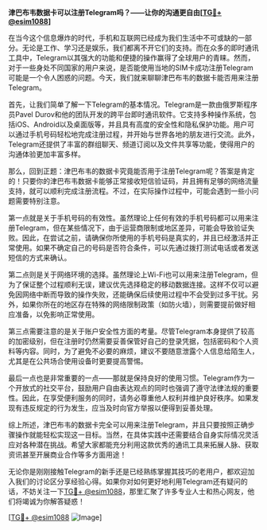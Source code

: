 **津巴布韦数据卡可以注册Telegram吗？——让你的沟通更自由[[TG💪+ @esim1088](https://t.me/s/esim1088)]**

在当今这个信息爆炸的时代，手机和互联网已经成为我们生活中不可或缺的一部分。无论是工作、学习还是娱乐，我们都离不开它们的支持。而在众多的即时通讯工具中，Telegram以其强大的功能和便捷的操作赢得了全球用户的青睐。然而，对于一些身处不同国家的用户来说，是否能使用当地的SIM卡成功注册Telegram可能是一个令人困惑的问题。今天，我们就来聊聊津巴布韦的数据卡能否用来注册Telegram。

首先，让我们简单了解一下Telegram的基本情况。Telegram是一款由俄罗斯程序员Pavel Durov和他的团队开发的跨平台即时通讯软件。它支持多种操作系统，包括iOS、Android以及桌面版等，并且具有高度的安全性和隐私保护功能。用户可以通过手机号码轻松地完成注册过程，并开始与世界各地的朋友进行交流。此外，Telegram还提供了丰富的群组聊天、频道订阅以及文件共享等功能，使得用户的沟通体验更加丰富多样。

那么，回到正题：津巴布韦的数据卡究竟能否用于注册Telegram呢？答案是肯定的！只要你的津巴布韦数据卡能够正常接收短信验证码，并且拥有足够的网络流量支持，就可以顺利完成注册流程。不过，在实际操作过程中，可能会遇到一些小问题需要特别注意。

第一点就是关于手机号码的有效性。虽然理论上任何有效的手机号码都可以用来注册Telegram，但在某些情况下，由于运营商限制或地区差异，可能会导致验证失败。因此，在尝试之前，请确保你所使用的手机号码是真实的，并且已经激活并正常使用。如果不确定自己的号码是否符合条件，可以先通过拨打测试电话或者发送短信的方式来确认。

第二点则是关于网络环境的选择。虽然理论上Wi-Fi也可以用来注册Telegram，但为了保证整个过程顺利无误，建议优先选择稳定的移动数据连接。这样不仅可以避免因网络中断而导致的操作失败，还能确保后续使用过程中不会受到过多干扰。另外，如果你所在的地区存在特殊的网络限制政策（如防火墙），则需要提前做好相应准备，以免影响正常使用。

第三点需要注意的是关于账户安全性方面的考量。尽管Telegram本身提供了较高的加密级别，但在注册时仍然需要妥善保管好自己的登录凭据，包括密码和个人资料等内容。同时，为了避免不必要的麻烦，建议不要随意泄露个人信息给陌生人，尤其是在公共场合使用设备时更要提高警惕。

最后一点也是非常重要的一点——那就是保持良好的使用习惯。Telegram作为一个开放式的社交平台，鼓励用户自由表达观点的同时也强调了遵守法律法规的重要性。因此，在享受便利服务的同时，请务必尊重他人权利并维护良好秩序。如果发现有违反规定的行为发生，应当及时向官方举报以便得到妥善处理。

综上所述，津巴布韦的数据卡完全可以用来注册Telegram，并且只要按照正确步骤操作就能轻松实现这一目标。当然，在具体实践中还需要结合自身实际情况灵活应对各种潜在挑战。希望大家都能充分利用这款优秀的通讯工具来拓展人脉、获取资讯甚至开展商业合作等多方面用途！

无论你是刚刚接触Telegram的新手还是已经熟练掌握其技巧的老用户，都欢迎加入我们的讨论区分享经验心得。如果你对如何更好地利用Telegram还有疑问的话，不妨关注一下[TG💪+ @esim1088](https://t.me/s/esim1088)，那里汇聚了许多专业人士和热心网友，他们将竭诚为你解答疑惑！

[[TG💪+ @esim1088](https://t.me/s/esim1088) ![Image](https://i.postimg.cc/4NQfJmqS/Snipaste-2025-05-13-00-14-12.png)]